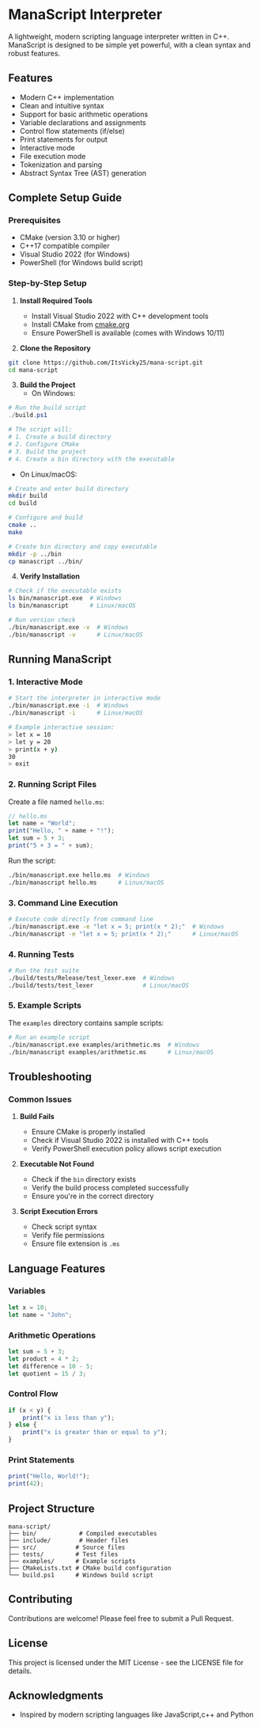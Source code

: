 # ManaScript Interpreter

A lightweight, modern scripting language interpreter written in C++. ManaScript is designed to be simple yet powerful, with a clean syntax and robust features.

## Features

- Modern C++ implementation
- Clean and intuitive syntax
- Support for basic arithmetic operations
- Variable declarations and assignments
- Control flow statements (if/else)
- Print statements for output
- Interactive mode
- File execution mode
- Tokenization and parsing
- Abstract Syntax Tree (AST) generation

## Complete Setup Guide

### Prerequisites

- CMake (version 3.10 or higher)
- C++17 compatible compiler
- Visual Studio 2022 (for Windows)
- PowerShell (for Windows build script)

### Step-by-Step Setup

1. **Install Required Tools**
   - Install Visual Studio 2022 with C++ development tools
   - Install CMake from [cmake.org](https://cmake.org/download/)
   - Ensure PowerShell is available (comes with Windows 10/11)

2. **Clone the Repository**
```bash
git clone https://github.com/ItsVicky25/mana-script.git
cd mana-script
```

3. **Build the Project**
   - On Windows:
```powershell
# Run the build script
./build.ps1

# The script will:
# 1. Create a build directory
# 2. Configure CMake
# 3. Build the project
# 4. Create a bin directory with the executable
```

   - On Linux/macOS:
```bash
# Create and enter build directory
mkdir build
cd build

# Configure and build
cmake ..
make

# Create bin directory and copy executable
mkdir -p ../bin
cp manascript ../bin/
```

4. **Verify Installation**
```bash
# Check if the executable exists
ls bin/manascript.exe  # Windows
ls bin/manascript      # Linux/macOS

# Run version check
./bin/manascript.exe -v  # Windows
./bin/manascript -v      # Linux/macOS
```

## Running ManaScript

### 1. Interactive Mode
```bash
# Start the interpreter in interactive mode
./bin/manascript.exe -i  # Windows
./bin/manascript -i      # Linux/macOS

# Example interactive session:
> let x = 10
> let y = 20
> print(x + y)
30
> exit
```

### 2. Running Script Files
Create a file named `hello.ms`:
```javascript
// hello.ms
let name = "World";
print("Hello, " + name + "!");
let sum = 5 + 3;
print("5 + 3 = " + sum);
```

Run the script:
```bash
./bin/manascript.exe hello.ms  # Windows
./bin/manascript hello.ms      # Linux/macOS
```

### 3. Command Line Execution
```bash
# Execute code directly from command line
./bin/manascript.exe -e "let x = 5; print(x * 2);"  # Windows
./bin/manascript -e "let x = 5; print(x * 2);"      # Linux/macOS
```

### 4. Running Tests
```bash
# Run the test suite
./build/tests/Release/test_lexer.exe  # Windows
./build/tests/test_lexer              # Linux/macOS
```

### 5. Example Scripts
The `examples` directory contains sample scripts:
```bash
# Run an example script
./bin/manascript.exe examples/arithmetic.ms  # Windows
./bin/manascript examples/arithmetic.ms      # Linux/macOS
```

## Troubleshooting

### Common Issues

1. **Build Fails**
   - Ensure CMake is properly installed
   - Check if Visual Studio 2022 is installed with C++ tools
   - Verify PowerShell execution policy allows script execution

2. **Executable Not Found**
   - Check if the `bin` directory exists
   - Verify the build process completed successfully
   - Ensure you're in the correct directory

3. **Script Execution Errors**
   - Check script syntax
   - Verify file permissions
   - Ensure file extension is `.ms`

## Language Features

### Variables
```javascript
let x = 10;
let name = "John";
```

### Arithmetic Operations
```javascript
let sum = 5 + 3;
let product = 4 * 2;
let difference = 10 - 5;
let quotient = 15 / 3;
```

### Control Flow
```javascript
if (x < y) {
    print("x is less than y");
} else {
    print("x is greater than or equal to y");
}
```

### Print Statements
```javascript
print("Hello, World!");
print(42);
```

## Project Structure

```
mana-script/
├── bin/            # Compiled executables
├── include/        # Header files
├── src/           # Source files
├── tests/         # Test files
├── examples/      # Example scripts
├── CMakeLists.txt # CMake build configuration
└── build.ps1      # Windows build script
```

## Contributing

Contributions are welcome! Please feel free to submit a Pull Request.

## License

This project is licensed under the MIT License - see the LICENSE file for details.

## Acknowledgments

- Inspired by modern scripting languages like JavaScript,c++ and Python 



